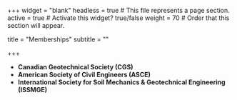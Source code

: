 +++
widget = "blank"
headless = true  # This file represents a page section.
active = true  # Activate this widget? true/false
weight = 70  # Order that this section will appear.

title = "Memberships"
subtitle = ""

+++


- **Canadian Geotechnical Society (CGS)**
- **American Society of Civil Engineers (ASCE)**
- **International Society for Soil Mechanics & Geotechnical Engineering (ISSMGE)**
